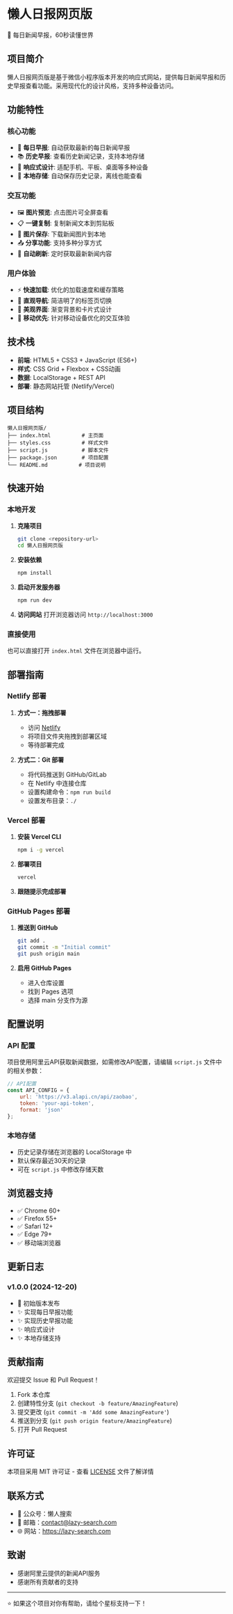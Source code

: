 # 懒人日报网页版

📰 每日新闻早报，60秒读懂世界

## 项目简介

懒人日报网页版是基于微信小程序版本开发的响应式网站，提供每日新闻早报和历史早报查看功能。采用现代化的设计风格，支持多种设备访问。

## 功能特性

### 核心功能
- 📱 **每日早报**: 自动获取最新的每日新闻早报
- 📚 **历史早报**: 查看历史新闻记录，支持本地存储
- 🎨 **响应式设计**: 适配手机、平板、桌面等多种设备
- 💾 **本地存储**: 自动保存历史记录，离线也能查看

### 交互功能
- 🖼️ **图片预览**: 点击图片可全屏查看
- 📋 **一键复制**: 复制新闻文本到剪贴板
- 💾 **图片保存**: 下载新闻图片到本地
- 📤 **分享功能**: 支持多种分享方式
- 🔄 **自动刷新**: 定时获取最新新闻内容

### 用户体验
- ⚡ **快速加载**: 优化的加载速度和缓存策略
- 🎯 **直观导航**: 简洁明了的标签页切换
- 🌈 **美观界面**: 渐变背景和卡片式设计
- 📱 **移动优先**: 针对移动设备优化的交互体验

## 技术栈

- **前端**: HTML5 + CSS3 + JavaScript (ES6+)
- **样式**: CSS Grid + Flexbox + CSS动画
- **数据**: LocalStorage + REST API
- **部署**: 静态网站托管 (Netlify/Vercel)

## 项目结构

```
懒人日报网页版/
├── index.html          # 主页面
├── styles.css          # 样式文件
├── script.js           # 脚本文件
├── package.json        # 项目配置
└── README.md          # 项目说明
```

## 快速开始

### 本地开发

1. **克隆项目**
   ```bash
   git clone <repository-url>
   cd 懒人日报网页版
   ```

2. **安装依赖**
   ```bash
   npm install
   ```

3. **启动开发服务器**
   ```bash
   npm run dev
   ```

4. **访问网站**
   打开浏览器访问 `http://localhost:3000`

### 直接使用

也可以直接打开 `index.html` 文件在浏览器中运行。

## 部署指南

### Netlify 部署

1. **方式一：拖拽部署**
   - 访问 [Netlify](https://netlify.com)
   - 将项目文件夹拖拽到部署区域
   - 等待部署完成

2. **方式二：Git 部署**
   - 将代码推送到 GitHub/GitLab
   - 在 Netlify 中连接仓库
   - 设置构建命令：`npm run build`
   - 设置发布目录：`./`

### Vercel 部署

1. **安装 Vercel CLI**
   ```bash
   npm i -g vercel
   ```

2. **部署项目**
   ```bash
   vercel
   ```

3. **跟随提示完成部署**

### GitHub Pages 部署

1. **推送到 GitHub**
   ```bash
   git add .
   git commit -m "Initial commit"
   git push origin main
   ```

2. **启用 GitHub Pages**
   - 进入仓库设置
   - 找到 Pages 选项
   - 选择 main 分支作为源

## 配置说明

### API 配置

项目使用阿里云API获取新闻数据，如需修改API配置，请编辑 `script.js` 文件中的相关参数：

```javascript
// API配置
const API_CONFIG = {
    url: 'https://v3.alapi.cn/api/zaobao',
    token: 'your-api-token',
    format: 'json'
};
```

### 本地存储

- 历史记录存储在浏览器的 LocalStorage 中
- 默认保存最近30天的记录
- 可在 `script.js` 中修改存储天数

## 浏览器支持

- ✅ Chrome 60+
- ✅ Firefox 55+
- ✅ Safari 12+
- ✅ Edge 79+
- ✅ 移动端浏览器

## 更新日志

### v1.0.0 (2024-12-20)
- 🎉 初始版本发布
- ✨ 实现每日早报功能
- ✨ 实现历史早报功能
- ✨ 响应式设计
- ✨ 本地存储支持

## 贡献指南

欢迎提交 Issue 和 Pull Request！

1. Fork 本仓库
2. 创建特性分支 (`git checkout -b feature/AmazingFeature`)
3. 提交更改 (`git commit -m 'Add some AmazingFeature'`)
4. 推送到分支 (`git push origin feature/AmazingFeature`)
5. 打开 Pull Request

## 许可证

本项目采用 MIT 许可证 - 查看 [LICENSE](LICENSE) 文件了解详情

## 联系方式

- 📱 公众号：懒人搜索
- 📧 邮箱：contact@lazy-search.com
- 🌐 网站：https://lazy-search.com

## 致谢

- 感谢阿里云提供的新闻API服务
- 感谢所有贡献者的支持

---

⭐ 如果这个项目对你有帮助，请给个星标支持一下！
